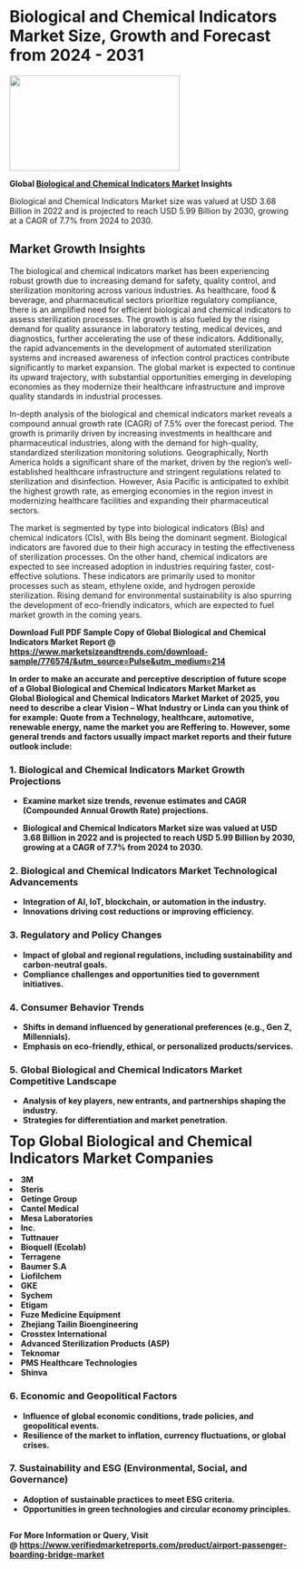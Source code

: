 <H1>Biological and Chemical Indicators Market Size, Growth and Forecast from 2024 - 2031</H1><img class="aligncenter size-medium wp-image-584254" src="https://thirdeyenews.in/wp-content/uploads/2024/09/Global-Market-Research-300x168.jpeg" alt="" width="300" height="168" /><p><strong>Global&nbsp;<a href="https://www.marketsizeandtrends.com/download-sample/776574/&amp;utm_source=Pulse&amp;utm_medium=214">Biological and Chemical Indicators Market</a> Insights</strong></p><p>Biological and Chemical Indicators Market size was valued at USD 3.68 Billion in 2022 and is projected to reach USD 5.99 Billion by 2030, growing at a CAGR of 7.7% from 2024 to 2030.</p><p><h2>Market Growth Insights</h2> <p>The biological and chemical indicators market has been experiencing robust growth due to increasing demand for safety, quality control, and sterilization monitoring across various industries. As healthcare, food & beverage, and pharmaceutical sectors prioritize regulatory compliance, there is an amplified need for efficient biological and chemical indicators to assess sterilization processes. The growth is also fueled by the rising demand for quality assurance in laboratory testing, medical devices, and diagnostics, further accelerating the use of these indicators. Additionally, the rapid advancements in the development of automated sterilization systems and increased awareness of infection control practices contribute significantly to market expansion. The global market is expected to continue its upward trajectory, with substantial opportunities emerging in developing economies as they modernize their healthcare infrastructure and improve quality standards in industrial processes.</p> <p><strong></strong></p> <p>In-depth analysis of the biological and chemical indicators market reveals a compound annual growth rate (CAGR) of 7.5% over the forecast period. The growth is primarily driven by increasing investments in healthcare and pharmaceutical industries, along with the demand for high-quality, standardized sterilization monitoring solutions. Geographically, North America holds a significant share of the market, driven by the region’s well-established healthcare infrastructure and stringent regulations related to sterilization and disinfection. However, Asia Pacific is anticipated to exhibit the highest growth rate, as emerging economies in the region invest in modernizing healthcare facilities and expanding their pharmaceutical sectors.</p> <p>The market is segmented by type into biological indicators (BIs) and chemical indicators (CIs), with BIs being the dominant segment. Biological indicators are favored due to their high accuracy in testing the effectiveness of sterilization processes. On the other hand, chemical indicators are expected to see increased adoption in industries requiring faster, cost-effective solutions. These indicators are primarily used to monitor processes such as steam, ethylene oxide, and hydrogen peroxide sterilization. Rising demand for environmental sustainability is also spurring the development of eco-friendly indicators, which are expected to fuel market growth in the coming years.</p> <p><strong></p><p><span class=""><strong>Download Full PDF Sample Copy of Global Biological and Chemical Indicators Market Report</strong> @ <a href="https://www.marketsizeandtrends.com/download-sample/776574/&amp;utm_source=Pulse&amp;utm_medium=214" target="_blank">https://www.marketsizeandtrends.com/download-sample/776574/&amp;utm_source=Pulse&amp;utm_medium=214</a></span></p><p>In order to make an accurate and perceptive description of future scope of a Global&nbsp;Biological and Chemical Indicators Market Market as Global&nbsp;Biological and Chemical Indicators Market Market of 2025, you need to describe a clear Vision &ndash; What Industry or Linda can you think of for example: Quote from a Technology, healthcare, automotive, renewable energy, name the market you are Reffering to. However, some general trends and factors usually impact market reports and their future outlook include:</p><h3>1.&nbsp;<strong>Biological and Chemical Indicators Market Growth Projections</strong></h3><ul><li>Examine market size trends, revenue estimates and CAGR (Compounded Annual Growth Rate) projections.</li><li><p>Biological and Chemical Indicators Market size was valued at USD 3.68 Billion in 2022 and is projected to reach USD 5.99 Billion by 2030, growing at a CAGR of 7.7% from 2024 to 2030.</p></li></ul><h3>2.&nbsp;<strong>Biological and Chemical Indicators Market Technological Advancements</strong></h3><ul><li>Integration of AI, IoT, blockchain, or automation in the industry.</li><li>Innovations driving cost reductions or improving efficiency.</li></ul><h3>3.&nbsp;<strong>Regulatory and Policy Changes</strong></h3><ul><li>Impact of global and regional regulations, including sustainability and carbon-neutral goals.</li><li>Compliance challenges and opportunities tied to government initiatives.</li></ul><h3>4.&nbsp;<strong>Consumer Behavior Trends</strong></h3><ul><li>Shifts in demand influenced by generational preferences (e.g., Gen Z, Millennials).</li><li>Emphasis on eco-friendly, ethical, or personalized products/services.</li></ul><h3>5.&nbsp;<strong>Global Biological and Chemical Indicators Market Competitive Landscape</strong></h3><ul><li>Analysis of key players, new entrants, and partnerships shaping the industry.</li><li>Strategies for differentiation and market penetration.</li></ul><p data-pm-slice="1 1 []"><span style="color: inherit; font-family: inherit; font-size: 25px;">Top Global Biological and Chemical Indicators Market Companies</span></p><div class="" data-test-id=""><p><li>3M</li><li> Steris</li><li> Getinge Group</li><li> Cantel Medical</li><li> Mesa Laboratories</li><li> Inc.</li><li> Tuttnauer</li><li> Bioquell (Ecolab)</li><li> Terragene</li><li> Baumer S.A</li><li> Liofilchem</li><li> GKE</li><li> Sychem</li><li> Etigam</li><li> Fuze Medicine Equipment</li><li> Zhejiang Tailin Bioengineering</li><li> Crosstex International</li><li> Advanced Sterilization Products (ASP)</li><li> Teknomar</li><li> PMS Healthcare Technologies</li><li> Shinva</li></p></div><h3>6.&nbsp;<strong>Economic and Geopolitical Factors</strong></h3><ul><li>Influence of global economic conditions, trade policies, and geopolitical events.</li><li>Resilience of the market to inflation, currency fluctuations, or global crises.</li></ul><h3>7.&nbsp;<strong>Sustainability and ESG (Environmental, Social, and Governance)</strong></h3><ul><li>Adoption of sustainable practices to meet ESG criteria.</li><li>Opportunities in green technologies and circular economy principles.</li></ul><h2><strong style="font-size: 14px;">For More Information or Query, Visit @&nbsp;</strong><a style="background-color: #ffffff; font-size: 14px;" href="https://www.marketsizeandtrends.com/report/biological-and-chemical-indicators-market/" target="_blank">https://www.verifiedmarketreports.com/product/airport-passenger-boarding-bridge-market</a></h2>
